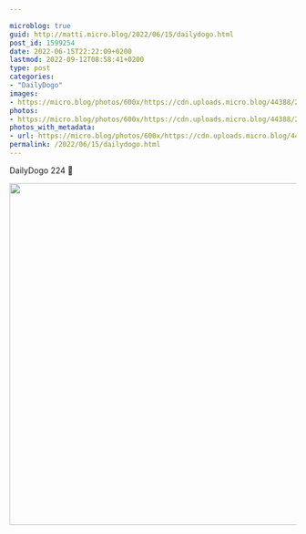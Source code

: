 ```yaml
---

microblog: true
guid: http://matti.micro.blog/2022/06/15/dailydogo.html
post_id: 1599254
date: 2022-06-15T22:22:09+0200
lastmod: 2022-09-12T08:58:41+0200
type: post
categories:
- "DailyDogo"
images:
- https://micro.blog/photos/600x/https://cdn.uploads.micro.blog/44388/2022/29a47a7efb.jpg
photos:
- https://micro.blog/photos/600x/https://cdn.uploads.micro.blog/44388/2022/29a47a7efb.jpg
photos_with_metadata:
- url: https://micro.blog/photos/600x/https://cdn.uploads.micro.blog/44388/2022/29a47a7efb.jpg
permalink: /2022/06/15/dailydogo.html
---
```

DailyDogo 224 🐶

<img src="https://micro.blog/photos/600x/https://blog.martin-haehnel.de/uploads/2022/29a47a7efb.jpg" width="600" height="600" alt="" />
